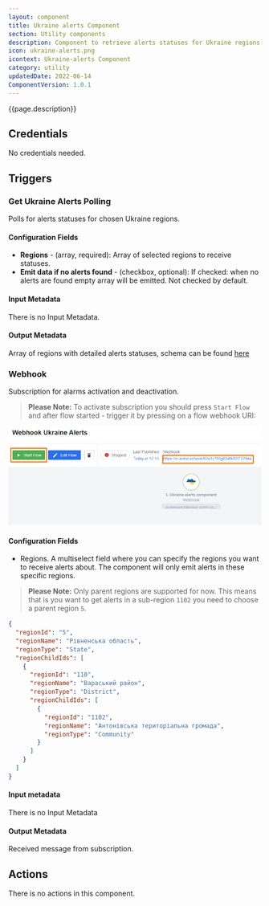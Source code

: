 ```yaml
---
layout: component
title: Ukraine alerts Component
section: Utility components
description: Component to retrieve alerts statuses for Ukraine regions.
icon: ukraine-alerts.png
icontext: Ukraine-alerts Component
category: utility
updatedDate: 2022-06-14
ComponentVersion: 1.0.1
---
```


{{page.description}}

## Credentials

No credentials needed.

## Triggers

### Get Ukraine Alerts Polling

Polls for alerts statuses for chosen Ukraine regions.

#### Configuration Fields

* **Regions** - (array, required): Array of selected regions to receive statuses.
* **Emit data if no alerts found** - (checkbox, optional): If checked: when no alerts are found empty array will be emitted. Not checked by default.

#### Input Metadata

There is no Input Metadata.

#### Output Metadata

Array of regions with detailed alerts statuses, schema can be found [here](https://github.com/elasticio/ukraine-alert-component/blob/master/src/schemas/triggers/getUkraineAlertsPolling.out.json)

### Webhook

Subscription for alarms activation and deactivation.

>**Please Note:** To activate subscription you should press `Start Flow` and after flow started - trigger it by pressing on a flow webhook URI:

![Webhook](img/webhook-trigger.png)

#### Configuration Fields

* Regions. A multiselect field where you can specify the regions you want to receive alerts about. The component will only emit alerts in these specific regions.

>**Please Note:** Only parent regions are supported for now. This means that is you want to get alerts in a sub-region `1102` you need to choose a parent region `5`.

```json
{
  "regionId": "5",
  "regionName": "Рівненська область",
  "regionType": "State",
  "regionChildIds": [
    {
      "regionId": "110",
      "regionName": "Вараський район",
      "regionType": "District",
      "regionChildIds": [
        {
          "regionId": "1102",
          "regionName": "Антонівська територіальна громада",
          "regionType": "Community"
        }
      ]
    }
  ]
}

```
#### Input metadata

There is no Input Metadata

#### Output Metadata

Received message from subscription.

## Actions

There is no actions in this component.
